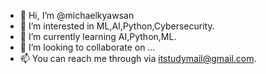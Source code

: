 - 👋 Hi, I’m @michaelkyawsan
- 👀 I’m interested in ML,AI,Python,Cybersecurity.
- 🌱 I’m currently learning AI,Python,ML.
- 💞️ I’m looking to collaborate on ...
- 📫 You can reach me through via itstudymail@gmail.com.

<!---
michaelkyawsan/michaelkyawsan is a ✨ special ✨ repository because its `README.md` (this file) appears on your GitHub profile.
You can click the Preview link to take a look at your changes.
--->
